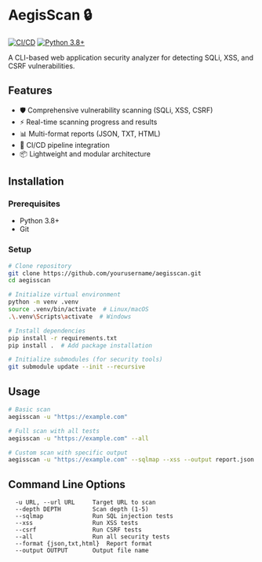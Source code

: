 # AegisScan 🔒

[![CI/CD](https://github.com/yourusername/aegisscan/actions/workflows/main.yml/badge.svg)](https://github.com/yourusername/aegisscan/actions) [![Python 3.8+](https://img.shields.io/badge/python-3.8%2B-blue.svg)](https://www.python.org/)

A CLI-based web application security analyzer for detecting SQLi, XSS, and CSRF vulnerabilities.

## Features

- 🛡️ Comprehensive vulnerability scanning (SQLi, XSS, CSRF)
- ⚡ Real-time scanning progress and results
- 📊 Multi-format reports (JSON, TXT, HTML)
- 🔄 CI/CD pipeline integration
- 📦 Lightweight and modular architecture

## Installation

### Prerequisites
- Python 3.8+
- Git

### Setup
```bash
# Clone repository
git clone https://github.com/yourusername/aegisscan.git
cd aegisscan

# Initialize virtual environment
python -m venv .venv
source .venv/bin/activate  # Linux/macOS
.\.venv\Scripts\activate  # Windows

# Install dependencies
pip install -r requirements.txt
pip install .  # Add package installation

# Initialize submodules (for security tools)
git submodule update --init --recursive
```

## Usage
```bash
# Basic scan
aegisscan -u "https://example.com"

# Full scan with all tests
aegisscan -u "https://example.com" --all

# Custom scan with specific output
aegisscan -u "https://example.com" --sqlmap --xss --output report.json
```

## Command Line Options
```
  -u URL, --url URL     Target URL to scan
  --depth DEPTH         Scan depth (1-5)
  --sqlmap              Run SQL injection tests
  --xss                 Run XSS tests
  --csrf                Run CSRF tests
  --all                 Run all security tests
  --format {json,txt,html}  Report format
  --output OUTPUT       Output file name
```
